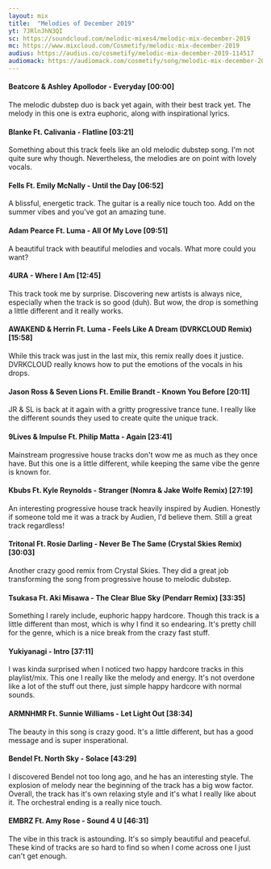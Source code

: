 ```yaml
---
layout: mix
title:  "Melodies of December 2019"
yt: 7JRlnJhN3QI
sc: https://soundcloud.com/melodic-mixes4/melodic-mix-december-2019
mc: https://www.mixcloud.com/Cosmetify/melodic-mix-december-2019
audius: https://audius.co/cosmetify/melodic-mix-december-2019-114517
audiomack: https://audiomack.com/cosmetify/song/melodic-mix-december-2019
---
```


#### Beatcore & Ashley Apollodor - Everyday [00:00]
The melodic dubstep duo is back yet again, with their best track yet. The melody in this one is extra euphoric, along with inspirational lyrics.

#### Blanke Ft. Calivania - Flatline [03:21]
Something about this track feels like an old melodic dubstep song. I'm not quite sure why though. Nevertheless, the melodies are on point with lovely vocals.

#### Fells Ft. Emily McNally - Until the Day [06:52]
A blissful, energetic track. The guitar is a really nice touch too. Add on the summer vibes and you've got an amazing tune.

#### Adam Pearce Ft. Luma - All Of My Love [09:51]
A beautiful track with beautiful melodies and vocals. What more could you want?

#### 4URA - Where I Am [12:45]
This track took me by surprise. Discovering new artists is always nice, especially when the track is so good (duh). But wow, the drop is something a little different and it really works.

#### AWAKEND & Herrin Ft. Luma - Feels Like A Dream (DVRKCLOUD Remix) [15:58]
While this track was just in the last mix, this remix really does it justice. DVRKCLOUD really knows how to put the emotions of the vocals in his drops.

#### Jason Ross & Seven Lions Ft. Emilie Brandt - Known You Before [20:11]
JR & SL is back at it again with a gritty progressive trance tune. I really like the different sounds they used to create quite the unique track.

#### 9Lives & Impulse Ft. Philip Matta - Again [23:41]
Mainstream progressive house tracks don't wow me as much as they once have. But this one is a little different, while keeping the same vibe the genre is known for.

#### Kbubs Ft. Kyle Reynolds - Stranger (Nomra & Jake Wolfe Remix) [27:19]
An interesting progressive house track heavily inspired by Audien. Honestly if someone told me it was a track by Audien, I'd believe them. Still a great track regardless!

#### Tritonal Ft. Rosie Darling - Never Be The Same (Crystal Skies Remix) [30:03]
Another crazy good remix from Crystal Skies. They did a great job transforming the song from progressive house to melodic dubstep.

#### Tsukasa Ft. Aki Misawa - The Clear Blue Sky (Pendarr Remix) [33:35]
Something I rarely include, euphoric happy hardcore. Though this track is a little different than most, which is why I find it so endearing. It's pretty chill for the genre, which is a nice break from the crazy fast stuff.

#### Yukiyanagi - Intro [37:11]
I was kinda surprised when I noticed two happy hardcore tracks in this playlist/mix. This one I really like the melody and energy. It's not overdone like a lot of the stuff out there, just simple happy hardcore with normal sounds.

#### ARMNHMR Ft. Sunnie Williams - Let Light Out [38:34]
The beauty in this song is crazy good. It's a little different, but has a good message and is super insperational.

#### Bendel Ft. North Sky - Solace [43:29]
I discovered Bendel not too long ago, and he has an interesting style. The explosion of melody near the beginning of the track has a big wow factor. Overall, the track has it's own relaxing style and it's what I really like about it. The orchestral ending is a really nice touch.

#### EMBRZ Ft. Amy Rose - Sound 4 U [46:31]
The vibe in this track is astounding. It's so simply beautiful and peaceful. These kind of tracks are so hard to find so when I come across one I just can't get enough.